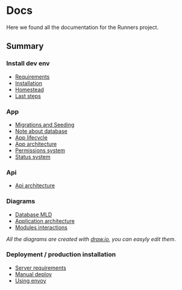 # Docs

Here we found all the documentation for the Runners project.

## Summary

### Install dev env
* [Requirements](install/1_requirements.md)
* [Installation](install/2_install.md)
* [Homestead](install/3_homestead.md)
* [Last steps](install/4_getready.md)

### App
* [Migrations and Seeding](app/migrationAndSeeding.md)
* [Note about database](app/database.md)
* [App lifecycle](app/lifecycle.md)
* [App architecture](app/architecture.md)
* [Permissions system](app/permissions.md)
* [Status system](app/status.md)

### Api

* [Api architecture](api/arch.md)

### Diagrams

* [Database MLD](diagrams/databaseMLD.png)
* [Application architecture](diagrams/arch.png)
* [Modules interactions](diagrams/modules.png)

*All the diagrams are created with [draw.io](draw.io), you can easyly edit them.*

### Deployment / production installation
* [Server requirements](deploy/requirements.md)
* [Manual deploy](deploy/manual.md)
* [Using envoy](deploy/envoy.md)